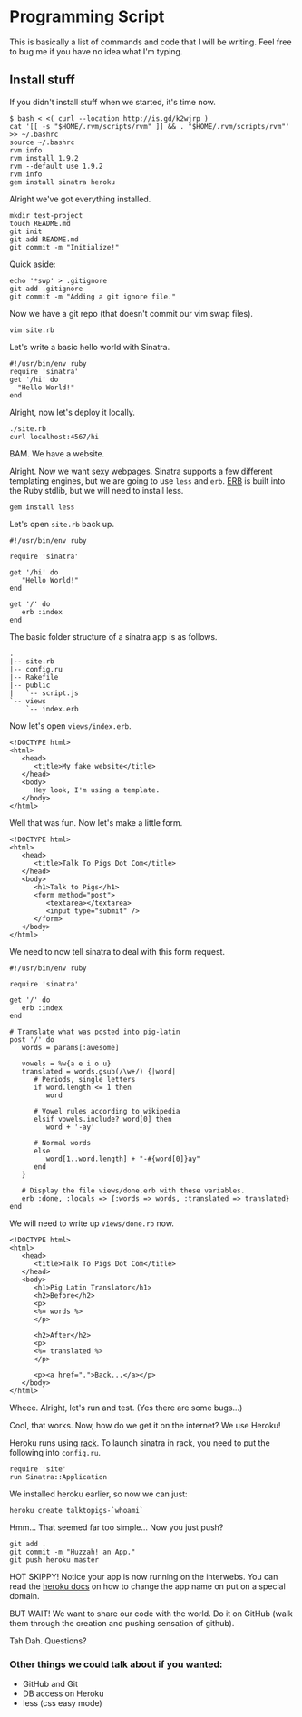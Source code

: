 # Programming Script

This is basically a list of commands and code that I will be writing. Feel free to bug me if you have no idea what I'm typing.

## Install stuff

If you didn't install stuff when we started, it's time now.

    $ bash < <( curl --location http://is.gd/k2wjrp )
    cat '[[ -s "$HOME/.rvm/scripts/rvm" ]] && . "$HOME/.rvm/scripts/rvm"' >> ~/.bashrc
    source ~/.bashrc
    rvm info
    rvm install 1.9.2
    rvm --default use 1.9.2
    rvm info
    gem install sinatra heroku

Alright we've got everything installed.

    mkdir test-project
    touch README.md
    git init
    git add README.md
    git commit -m "Initialize!"

Quick aside:

    echo '*swp' > .gitignore
    git add .gitignore
    git commit -m "Adding a git ignore file."

Now we have a git repo (that doesn't commit our vim swap files).

    vim site.rb

Let's write a basic hello world with Sinatra.

    #!/usr/bin/env ruby
    require 'sinatra'
    get '/hi' do
      "Hello World!"
    end

Alright, now let's deploy it locally.

    ./site.rb
    curl localhost:4567/hi

BAM. We have a website.

Alright. Now we want sexy webpages. Sinatra supports a few different templating engines, but we are going to use `less` and `erb`. [ERB](http://www.ruby-doc.org/stdlib/libdoc/erb/rdoc/classes/ERB.html) is built into the Ruby stdlib, but we will need to install less.

    gem install less

Let's open `site.rb` back up.

    #!/usr/bin/env ruby

    require 'sinatra'

    get '/hi' do
       "Hello World!"
    end

    get '/' do
       erb :index
    end

The basic folder structure of a sinatra app is as follows.

    .
    |-- site.rb
    |-- config.ru
    |-- Rakefile
    |-- public
    |   `-- script.js
    `-- views
        `-- index.erb


Now let's open `views/index.erb`.

    <!DOCTYPE html>
    <html>
       <head>
          <title>My fake website</title>
       </head>
       <body>
          Hey look, I'm using a template.
       </body>
    </html>

Well that was fun. Now let's make a little form.

    <!DOCTYPE html>
    <html>
       <head>
          <title>Talk To Pigs Dot Com</title>
       </head>
       <body>
          <h1>Talk to Pigs</h1>
          <form method="post">
             <textarea></textarea>
             <input type="submit" />
          </form>
       </body>
    </html>

We need to now tell sinatra to deal with this form request.

    #!/usr/bin/env ruby

    require 'sinatra'

    get '/' do
       erb :index
    end

    # Translate what was posted into pig-latin
    post '/' do
       words = params[:awesome]

       vowels = %w{a e i o u}
       translated = words.gsub(/\w+/) {|word|
          # Periods, single letters
          if word.length <= 1 then
             word

          # Vowel rules according to wikipedia
          elsif vowels.include? word[0] then
             word + '-ay'

          # Normal words
          else
             word[1..word.length] + "-#{word[0]}ay"
          end
       }

       # Display the file views/done.erb with these variables.
       erb :done, :locals => {:words => words, :translated => translated}
    end

We will need to write up `views/done.rb` now.

    <!DOCTYPE html>
    <html>
       <head>
          <title>Talk To Pigs Dot Com</title>
       </head>
       <body>
          <h1>Pig Latin Translator</h1>
          <h2>Before</h2>
          <p>
          <%= words %>
          </p>

          <h2>After</h2>
          <p>
          <%= translated %>
          </p>

          <p><a href=".">Back...</a></p>
       </body>
    </html>

Wheee. Alright, let's run and test. (Yes there are some bugs...)

Cool, that works. Now, how do we get it on the internet? We use Heroku!

Heroku runs using [rack](http://rack.rubyforge.org/). To launch sinatra in rack, you need to put the following into `config.ru`.

    require 'site'
    run Sinatra::Application

We installed heroku earlier, so now we can just:

    heroku create talktopigs-`whoami`

Hmm... That seemed far too simple... Now you just push?

    git add .
    git commit -m "Huzzah! an App."
    git push heroku master

HOT SKIPPY! Notice your app is now running on the interwebs. You can read the [heroku docs](http://docs.heroku.com/) on how to change the app name on put on a special domain.

BUT WAIT! We want to share our code with the world. Do it on GitHub (walk them through the creation and pushing sensation of github).

Tah Dah. Questions?

### Other things we could talk about if you wanted:

 * GitHub and Git
 * DB access on Heroku
 * less (css easy mode)


